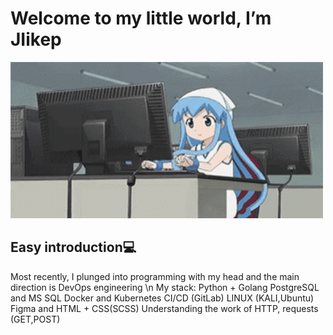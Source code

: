 <h1>Welcome to my little world, I’m JIikep</h1>

<img src="gifs/1st.gif" height="250" width="500"/>

<h2>Easy introduction💻</h2>
Most recently, I plunged into programming with my head and the main direction is DevOps engineering
\n
My stack:
Python + Golang
PostgreSQL and MS SQL
Docker and Kubernetes
CI/CD (GitLab)
LINUX (KALI,Ubuntu)
Figma and HTML + CSS(SCSS)
Understanding the work of HTTP, requests (GET,POST)
<!---
JIikep/JIikep is a ✨ special ✨ repository because its `README.md` (this file) appears on your GitHub profile.
You can click the Preview link to take a look at your changes.
--->
